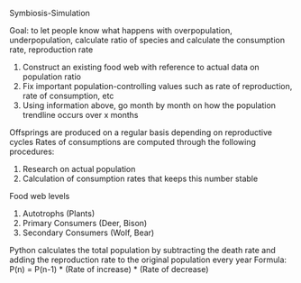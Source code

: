 Symbiosis-Simulation

Goal: to let people know what happens with overpopulation, underpopulation, calculate ratio of species and calculate the consumption rate, reproduction rate
1. Construct an existing food web with reference to actual data on population ratio
2. Fix important population-controlling values such as rate of reproduction, rate of consumption, etc
3. Using information above, go month by month on how the population trendline occurs over x months

Offsprings are produced on a regular basis depending on reproductive cycles
Rates of consumptions are computed through the following procedures:
1. Research on actual population
2. Calculation of consumption rates that keeps this number stable

Food web levels 
1. Autotrophs (Plants)
2. Primary Consumers (Deer, Bison)
3. Secondary Consumers (Wolf, Bear)

Python calculates the total population by subtracting the death rate and adding the reproduction rate to the original population every year
Formula: P(n) = P(n-1) * (Rate of increase) * (Rate of decrease)
